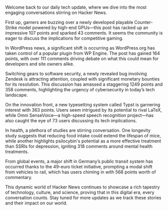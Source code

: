 Welcome back to our daily tech update, where we dive into the most engaging conversations stirring on Hacker News.

First up, gamers are buzzing over a newly developed playable Counter-Strike model powered by high-end GPUs—this post has racked up an impressive 107 points and sparked 43 comments. It seems the community is eager to discuss the implications for competitive gaming.

In WordPress news, a significant shift is occurring as WordPress.org has taken control of a popular plugin from WP Engine. The post has gained 164 points, with over 111 comments driving debate on what this could mean for developers and site owners alike.

Switching gears to software security, a newly revealed bug involving Zendesk is attracting attention, coupled with significant monetary bounties for its resolution. This discussion has amassed a staggering 1249 points and 358 comments, highlighting the urgency of cybersecurity in today’s tech landscape.

On the innovation front, a new typesetting system called Typst is garnering interest with 363 points. Users seem intrigued by its potential to rival LaTeX, while Omni SenseVoice—a high-speed speech recognition project—has also caught the eye of 73 users discussing its tech implications.

In health, a plethora of studies are stirring conversation. One longevity study suggests that reducing food intake could extend the lifespan of mice, while another highlights psilocybin's potential as a more effective treatment than SSRIs for depression, igniting 318 comments around mental health treatments.

From global events, a major shift in Germany’s public transit system has occurred thanks to the 49-euro ticket initiative, prompting a modal shift from vehicles to rail, which has users chiming in with 568 points worth of commentary.

This dynamic world of Hacker News continues to showcase a rich tapestry of technology, culture, and science, proving that in this digital era, every conversation counts. Stay tuned for more updates as we track these stories and their impact on our world.
